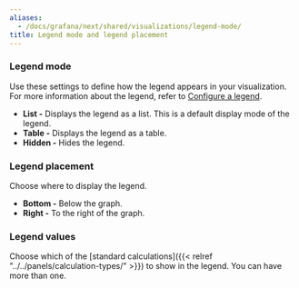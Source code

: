 ```yaml
---
aliases:
  - /docs/grafana/next/shared/visualizations/legend-mode/
title: Legend mode and legend placement
---
```


### Legend mode

Use these settings to define how the legend appears in your visualization. For more information about the legend, refer to [Configure a legend](../configure-legend/).

- **List -** Displays the legend as a list. This is a default display mode of the legend.
- **Table -** Displays the legend as a table.
- **Hidden -** Hides the legend.

### Legend placement

Choose where to display the legend.

- **Bottom -** Below the graph.
- **Right -** To the right of the graph.

### Legend values

Choose which of the [standard calculations]({{< relref "../../panels/calculation-types/" >}}) to show in the legend. You can have more than one.
